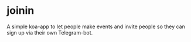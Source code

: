 # joinin

A simple koa-app to let people make events and invite people so they can sign up via their own Telegram-bot.
